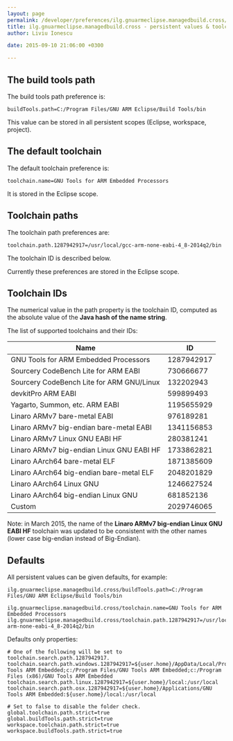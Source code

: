 ```yaml
---
layout: page
permalink: /developer/preferences/ilg.gnuarmeclipse.managedbuild.cross/
title: ilg.gnuarmeclipse.managedbuild.cross - persistent values & toolchain ids
author: Liviu Ionescu

date: 2015-09-10 21:06:00 +0300

---
```


## The build tools path

The build tools path preference is:

    buildTools.path=C:/Program Files/GNU ARM Eclipse/Build Tools/bin

This value can be stored in all persistent scopes (Eclipse, workspace, project).

## The default toolchain

The default toolchain preference is:

    toolchain.name=GNU Tools for ARM Embedded Processors

It is stored in the Eclipse scope.

## Toolchain paths

The toolchain path preferences are:

    toolchain.path.1287942917=/usr/local/gcc-arm-none-eabi-4_8-2014q2/bin

The toolchain ID is described below.

Currently these preferences are stored in the Eclipse scope.

## Toolchain IDs

The numerical value in the path property is the toolchain ID, computed as the absolute value of the **Java hash of the name string**.

The list of supported toolchains and their IDs:

|Name|ID|
|----|---|
|GNU Tools for ARM Embedded Processors|1287942917|
|Sourcery CodeBench Lite for ARM EABI|730666677|
|Sourcery CodeBench Lite for ARM GNU/Linux|132202943|
|devkitPro ARM EABI|599899493|
|Yagarto, Summon, etc. ARM EABI|1195655929|
|Linaro ARMv7 bare-metal EABI|976189281|
|Linaro ARMv7 big-endian bare-metal EABI|1341156853|
|Linaro ARMv7 Linux GNU EABI HF|280381241|
|Linaro ARMv7 big-endian Linux GNU EABI HF|1733862821|
|Linaro AArch64 bare-metal ELF|1871385609|
|Linaro AArch64 big-endian bare-metal ELF|2048201829|
|Linaro AArch64 Linux GNU|1246627524|
|Linaro AArch64 big-endian Linux GNU|681852136|
|Custom|2029746065|

Note: in March 2015, the name of the **Linaro ARMv7 big-endian Linux GNU EABI HF** toolchain was updated to be consistent with the other names (lower case big-endian instead of Big-Endian).

## Defaults

All persistent values can be given defaults, for example:

    ilg.gnuarmeclipse.managedbuild.cross/buildTools.path=C:/Program Files/GNU ARM Eclipse/Build Tools/bin

    ilg.gnuarmeclipse.managedbuild.cross/toolchain.name=GNU Tools for ARM Embedded Processors
    ilg.gnuarmeclipse.managedbuild.cross/toolchain.path.1287942917=/usr/local/gcc-arm-none-eabi-4_8-2014q2/bin

Defaults only properties:

    # One of the following will be set to toolchain.search.path.1287942917.
    toolchain.search.path.windows.1287942917=${user.home}/AppData/Local/Programs/GNU Tools ARM Embedded;c:/Program Files/GNU Tools ARM Embedded;c:/Program Files (x86)/GNU Tools ARM Embedded
    toolchain.search.path.linux.1287942917=${user.home}/local:/usr/local
    toolchain.search.path.osx.1287942917=${user.home}/Applications/GNU Tools ARM Embedded:${user.home}/local:/usr/local

    # Set to false to disable the folder check.
    global.toolchain.path.strict=true
    global.buildTools.path.strict=true
    workspace.toolchain.path.strict=true
    workspace.buildTools.path.strict=true
